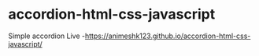 # accordion-html-css-javascript
Simple accordion
Live -https://animeshk123.github.io/accordion-html-css-javascript/
